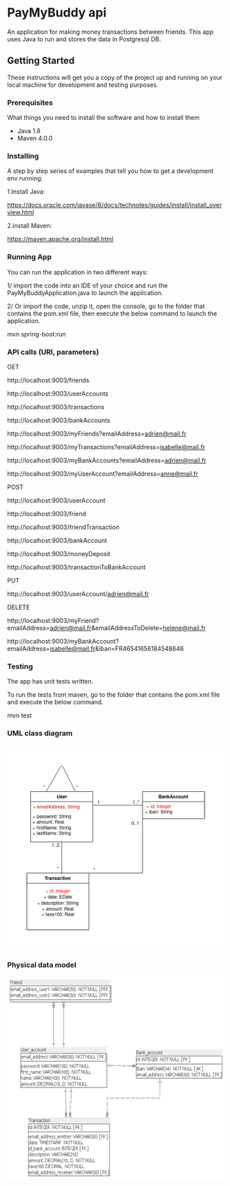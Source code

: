 # PayMyBuddy api
An application for making money transactions between friends.
This app uses Java to run and stores the data in Postgresql DB.

## Getting Started

These instructions will get you a copy of the project up and running on your local machine for development and testing purposes. 

### Prerequisites

What things you need to install the software and how to install them

- Java 1.8
- Maven 4.0.0

### Installing

A step by step series of examples that tell you how to get a development env running:

1.Install Java:

https://docs.oracle.com/javase/8/docs/technotes/guides/install/install_overview.html

2.Install Maven:

https://maven.apache.org/install.html

### Running App

You can run the application in two different ways:

1/ import the code into an IDE of your choice and run the PayMyBuddyApplication.java to launch the application.

2/ Or import the code, unzip it, open the console, go to the folder that contains the pom.xml file, then execute the below command to launch the application.

mvn spring-boot:run 

### API calls (URI, parameters)
GET

http://localhost:9003/friends

http://localhost:9003/userAccounts

http://localhost:9003/transactions

http://localhost:9003/bankAccounts

http://localhost:9003/myFriends?emailAddress=adrien@mail.fr

http://localhost:9003/myTransactions?emailAddress=isabelle@mail.fr

http://localhost:9003/myBankAccounts?emailAddress=adrien@mail.fr

http://localhost:9003/myUserAccount?emailAddress=anne@mail.fr


POST

http://localhost:9003/userAccount

http://localhost:9003/friend

http://localhost:9003/friendTransaction

http://localhost:9003/bankAccount

http://localhost:9003/moneyDeposit

http://localhost:9003/transactionToBankAccount


PUT

http://localhost:9003/userAccount/adrien@mail.fr


DELETE

http://localhost:9003/myFriend?emailAddress=adrien@mail.fr&emailAddressToDelete=helene@mail.fr

http://localhost:9003/myBankAccount?emailAddress=isabelle@mail.fr&iban=FR46541656184548646


### Testing
The app has unit tests written.

To run the tests from maven, go to the folder that contains the pom.xml file and execute the below command.

mvn test


### UML class diagram
![Alt text](ressources/class_diagram.png?raw=true "UML class diagram of PayMyBuddy")


### Physical data model
![Alt text](ressources/MPD.png?raw=true "Physical data model of PayMyBuddy")
